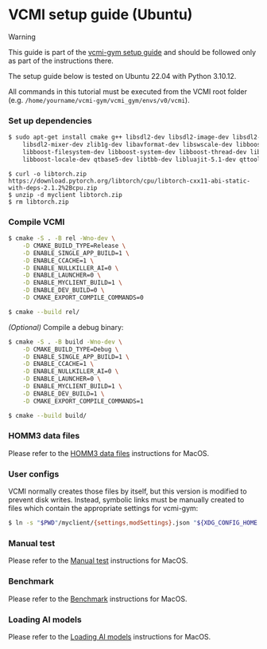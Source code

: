 # VCMI setup guide (Ubuntu)

> [!WARNING]
> This guide is part of the
> [vcmi-gym setup guide](https://github.com/smanolloff/vcmi-gym/blob/main/doc/setup_ubuntu.md)
> and should be followed only as part of the instructions there.

The setup guide below is tested on Ubuntu 22.04 with Python 3.10.12.

All commands in this tutorial must be executed from the VCMI root folder
<br>(e.g. `/home/yourname/vcmi-gym/vcmi_gym/envs/v0/vcmi`).

### Set up dependencies

```bash
$ sudo apt-get install cmake g++ libsdl2-dev libsdl2-image-dev libsdl2-ttf-dev \
    libsdl2-mixer-dev zlib1g-dev libavformat-dev libswscale-dev libboost-dev \
    libboost-filesystem-dev libboost-system-dev libboost-thread-dev libboost-program-options-dev \
    libboost-locale-dev qtbase5-dev libtbb-dev libluajit-5.1-dev qttools5-dev pybind11-dev python3.10-dev
```

```
$ curl -o libtorch.zip https://download.pytorch.org/libtorch/cpu/libtorch-cxx11-abi-static-with-deps-2.1.2%2Bcpu.zip
$ unzip -d myclient libtorch.zip
$ rm libtorch.zip
```

### Compile VCMI

```bash
$ cmake -S . -B rel -Wno-dev \
    -D CMAKE_BUILD_TYPE=Release \
    -D ENABLE_SINGLE_APP_BUILD=1 \
    -D ENABLE_CCACHE=1 \
    -D ENABLE_NULLKILLER_AI=0 \
    -D ENABLE_LAUNCHER=0 \
    -D ENABLE_MYCLIENT_BUILD=1 \
    -D ENABLE_DEV_BUILD=0 \
    -D CMAKE_EXPORT_COMPILE_COMMANDS=0

$ cmake --build rel/
```

_(Optional)_ Compile a debug binary:

```bash
$ cmake -S . -B build -Wno-dev \
    -D CMAKE_BUILD_TYPE=Debug \
    -D ENABLE_SINGLE_APP_BUILD=1 \
    -D ENABLE_CCACHE=1 \
    -D ENABLE_NULLKILLER_AI=0 \
    -D ENABLE_LAUNCHER=0 \
    -D ENABLE_MYCLIENT_BUILD=1 \
    -D ENABLE_DEV_BUILD=1 \
    -D CMAKE_EXPORT_COMPILE_COMMANDS=1

$ cmake --build build/
```

### HOMM3 data files

Please refer to the [HOMM3 data files](./setup_macos.md#homm3-data-files)
instructions for MacOS.

### User configs

VCMI normally creates those files by itself, but this version is modified to
prevent disk writes.
Instead, symbolic links must be manually created to files which contain
the appropriate settings for vcmi-gym:

```bash
$ ln -s "$PWD"/myclient/{settings,modSettings}.json "${XDG_CONFIG_HOME:-$HOME/.config}/vcmi"
```

### Manual test

Please refer to the [Manual test](./setup_macos.md#manual-test)
instructions for MacOS.

### Benchmark

Please refer to the [Benchmark](./setup_macos.md#benchmark)
instructions for MacOS.

### Loading AI models

Please refer to the [Loading AI models](./setup_macos.md#loading-ai-models)
instructions for MacOS.
